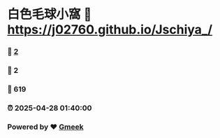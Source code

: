 # 白色毛球小窩 :link: https://j02760.github.io/Jschiya_/ 
### :page_facing_up: [2](https://j02760.github.io/Jschiya_//tag.html) 
### :speech_balloon: 2 
### :hibiscus: 619 
### :alarm_clock: 2025-04-28 01:40:00 
### Powered by :heart: [Gmeek](https://github.com/Meekdai/Gmeek)
